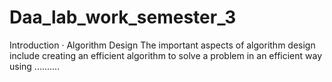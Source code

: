 # Daa_lab_work_semester_3
  Introduction · Algorithm Design The important aspects of algorithm design include creating an efficient algorithm to solve a problem in an efficient way using ..........
